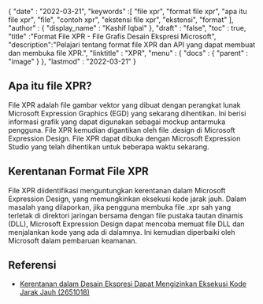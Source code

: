 {
  "date" : "2022-03-21",
  "keywords" :[ "file xpr", "format file xpr", "apa itu file xpr", "file", "contoh xpr", "ekstensi file xpr", "ekstensi", "format" ],
  "author" : {
    "display_name" : "Kashif Iqbal"
},
  "draft" : "false",
  "toc" : true,
  "title" :"Format File XPR - File Grafis Desain Ekspresi Microsoft",
  "description":"Pelajari tentang format file XPR dan API yang dapat membuat dan membuka file XPR.",
  "linktitle" : "XPR",
  "menu" : {
    "docs" : {
      "parent" : "image"
}
},
  "lastmod" : "2022-03-21"
}

## Apa itu file XPR?

File XPR adalah file gambar vektor yang dibuat dengan perangkat lunak Microsoft Expression Graphics (EGD) yang sekarang dihentikan. Ini berisi informasi grafik yang dapat digunakan sebagai mockup antarmuka pengguna. File XPR kemudian digantikan oleh file .design di Microsoft Expression Design. File XPR dapat dibuka dengan Microsoft Expression Studio yang telah dihentikan untuk beberapa waktu sekarang.

## Kerentanan Format File XPR

File XPR diidentifikasi menguntungkan kerentanan dalam Microsoft Expression Design, yang memungkinkan eksekusi kode jarak jauh. Dalam masalah yang dilaporkan, jika pengguna membuka file .xpr sah yang terletak di direktori jaringan bersama dengan file pustaka tautan dinamis (DLL), Microsoft Expression Design dapat mencoba memuat file DLL dan menjalankan kode yang ada di dalamnya. Ini kemudian diperbaiki oleh Microsoft dalam pembaruan keamanan.

## Referensi

* [Kerentanan dalam Desain Ekspresi Dapat Mengizinkan Eksekusi Kode Jarak Jauh (2651018)](https://learn.microsoft.com/en-us/security-updates/securitybulletins/2012/ms12-022)

